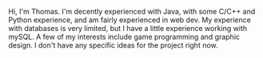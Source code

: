 Hi, I'm Thomas. I'm decently experienced with Java, with some C/C++ and Python experience, and am fairly experienced in web dev. My experience with databases is very limited, but I have a little experience working with mySQL. A few of my interests include game programming and graphic design. I don't have any specific ideas for the project right now.
